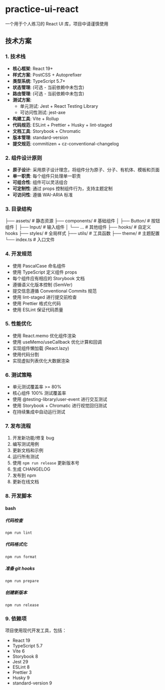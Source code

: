 # practice-ui-react
一个用于个人练习的 React UI 库，项目中请谨慎使用

## 技术方案

### 1. 技术栈
- **核心框架**: React 19+
- **样式方案**: PostCSS + Autoprefixer
- **类型系统**: TypeScript 5.7+
- **状态管理**: (可选 - 当前依赖中未包含)
- **路由管理**: (可选 - 当前依赖中未包含)
- **测试方案**:
  - 单元测试: Jest + React Testing Library
  - 可访问性测试: jest-axe
- **构建工具**: Vite + Rollup
- **代码规范**: ESLint + Prettier + Husky + lint-staged
- **文档工具**: Storybook + Chromatic
- **版本管理**: standard-version
- **提交规范**: commitizen + cz-conventional-changelog

### 2. 组件设计原则
- **原子设计**: 采用原子设计理念，将组件分为原子、分子、有机体、模板和页面
- **单一职责**: 每个组件只处理单一职责
- **可组合性**: 组件可以灵活组合
- **可定制性**: 通过 props 控制组件行为，支持主题定制
- **可访问性**: 遵循 WAI-ARIA 标准

### 3. 目录结构

├── assets/ # 静态资源
├── components/ # 基础组件
│ ├── Button/ # 按钮组件
│ ├── Input/ # 输入组件
│ └── ... # 其他组件
├── hooks/ # 自定义 hooks
├── styles/ # 全局样式
├── utils/ # 工具函数
├── theme/ # 主题配置
└── index.ts # 入口文件

### 4. 开发规范
- 使用 PascalCase 命名组件
- 使用 TypeScript 定义组件 props
- 每个组件应有相应的 Storybook 文档
- 遵循语义化版本控制 (SemVer)
- 提交信息遵循 Conventional Commits 规范
- 使用 lint-staged 进行提交前检查
- 使用 Prettier 格式化代码
- 使用 ESLint 保证代码质量

### 5. 性能优化
- 使用 React.memo 优化组件渲染
- 使用 useMemo/useCallback 优化计算和回调
- 实现组件懒加载 (React.lazy)
- 使用代码分割
- 实现虚拟列表优化大数据渲染

### 6. 测试策略
- 单元测试覆盖率 >= 80%
- 核心组件 100% 测试覆盖率
- 使用 @testing-library/user-event 进行交互测试
- 使用 Storybook + Chromatic 进行视觉回归测试
- 在持续集成中自动运行测试

### 7. 发布流程
1. 开发新功能/修复 bug
2. 编写测试用例
3. 更新文档和示例
4. 运行所有测试
5. 使用 `npm run release` 更新版本号
6. 生成 CHANGELOG
7. 发布到 npm
8. 更新在线文档

### 8. 开发脚本
#### bash
##### 代码检查
`npm run lint`
##### 代码格式化
`npm run format`
##### 准备 git hooks
`npm run prepare`
##### 创建新版本
`npm run release`

### 9. 依赖项
项目使用现代开发工具，包括：
- React 19
- TypeScript 5.7
- Vite 6
- Storybook 8
- Jest 29
- ESLint 8
- Prettier 3
- Husky 9
- standard-version 9

